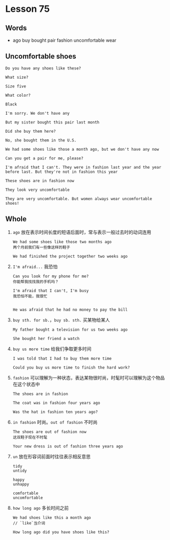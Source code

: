# Lesson 75

## Words

- ago buy bought pair fashion uncomfortable wear

## Uncomfortable shoes

```
Do you have any shoes like these?

What size?

Size five

What color?

Black

I'm sorry. We don't have any

But my sister bought this pair last month

Did she buy them here?

No, she bought them in the U.S.

We had some shoes like those a month ago, but we don't have any now

Can you get a pair for me, please?

I'm afraid that I can't. They were in fashion last year and the year before last. But they're not in fashion this year

These shoes are in fashion now

They look very uncomfortable

They are very uncomfortable. But women always wear uncomfortable shoes!
```

## Whole

1. `ago` 放在表示时间长度的短语后面时，常与表示一般过去时的动词连用

   ```
   We had some shoes like those two months ago
   两个月前我们有一些像这样的鞋子

   We had finished the project together two weeks ago
   ```

2. `I'm afraid...` 我恐怕

   ```
   Can you look for my phone for me?
   你能帮我找找我的手机吗？

   I'm afraid that I can't, I'm busy
   我恐怕不能，我很忙


   He was afraid that he had no money to pay the bill
   ```

3. `buy sth. for sb.`，`buy sb. sth.` 买某物给某人

   ```
   My father bought a television for us two weeks ago

   She bought her friend a watch
   ```

4. `buy us more time` 给我们争取更多时间

   ```
   I was told that I had to buy them more time

   Could you buy us more time to finish the hard work?
   ```

5. `fashion` 可以理解为一种状态，表达某物很时尚，时髦时可以理解为这个物品在这个状态中

   ```
   The shoes are in fashion

   The coat was in fashion four years ago

   Was the hat in fashion ten years ago?
   ```

6. `in fashion` 时尚。`out of fashion` 不时尚

   ```
   The shoes are out of fashion now
   这双鞋子现在不时髦

   Your new dress is out of fashion three years ago
   ```

7. `un` 放在形容词前面时往往表示相反意思

   ```
   tidy
   untidy

   happy
   unhappy

   comfortable
   uncomfortable
   ```

8. `how long ago` 多长时间之前

   ```
   We had shoes like this a month ago
   // `like`当介词

   How long ago did you have shoes like this?
   ```
